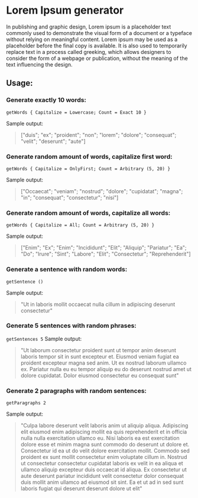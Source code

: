 # Lorem Ipsum generator
In publishing and graphic design, Lorem ipsum is a placeholder text commonly used to demonstrate the visual form of a document or a typeface without relying on meaningful content. Lorem ipsum may be used as a placeholder before the final copy is available. It is also used to temporarily replace text in a process called greeking, which allows designers to consider the form of a webpage or publication, without the meaning of the text influencing the design.

## Usage: 

### Generate exactly 10 words: </br>

`getWords { Capitalize = Lowercase; Count = Exact 10 }`

Sample output:
> ["duis"; "ex"; "proident"; "non"; "lorem"; "dolore"; "consequat"; "velit";
   "deserunt"; "aute"]

### Generate random amount of words, capitalize first word: </br>
`getWords { Capitalize = OnlyFirst; Count = Arbitrary (5, 20) }`

Sample output:
> ["Occaecat"; "veniam"; "nostrud"; "dolore"; "cupidatat"; "magna"; "in";
   "consequat"; "consectetur"; "nisi"]

### Generate random amount of words, capitalize all words: </br>
`getWords { Capitalize = All; Count = Arbitrary (5, 20) }`

Sample output:
> ["Enim"; "Ex"; "Enim"; "Incididunt"; "Elit"; "Aliquip"; "Pariatur"; "Ea";
   "Do"; "Irure"; "Sint"; "Labore"; "Elit"; "Consectetur"; "Reprehenderit"]

### Generate a sentence with random words: </br>
`getSentence ()`

Sample output:
> "Ut in laboris mollit occaecat nulla cillum in adipiscing deserunt consectetur"

### Generate 5 sentences with random phrases: </br>
`getSentences 5`
Sample output:
> "Ut laborum consectetur proident sunt ut tempor anim deserunt laboris tempor sit in sunt excepteur et. Eiusmod veniam fugiat ea proident excepteur magna sed anim. Ut ex nostrud laborum ullamco ex. Pariatur nulla eu eu tempor aliquip eu do deserunt nostrud amet ut dolore cupidatat. Dolor eiusmod consectetur eu consequat sunt"

### Generate 2 paragraphs with random sentences: </br>
`getParagraphs 2`

Sample output:
> "Culpa labore deserunt velit laboris anim ut aliquip aliqua. Adipiscing elit eiusmod enim adipiscing mollit ea quis reprehenderit et in officia nulla nulla 
exercitation ullamco eu. Nisi laboris ea est exercitation dolore esse et minim magna sunt commodo do deserunt ut dolore et. Consectetur id ea ut do velit dolore exercitation mollit.
Commodo sed proident ex sunt mollit consectetur enim voluptate cillum in. Nostrud ut consectetur consectetur cupidatat laboris ex velit in ea aliqua et ullamco aliquip excepteur duis occaecat id aliqua. Ex consectetur ut aute deserunt pariatur incididunt velit consectetur dolor consequat duis mollit anim ullamco ad eiusmod sit sint. Ea et ut ad in sed sunt laboris fugiat qui deserunt deserunt dolore ut elit"
